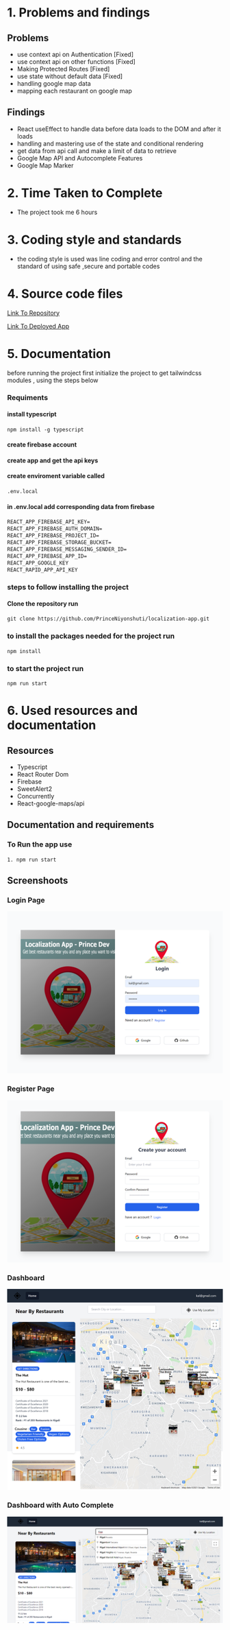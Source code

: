 <!-- @format -->

# 1. Problems and findings

## Problems

- use context api on Authentication [Fixed]
- use context api on other functions [Fixed]
- Making Protected Routes [Fixed]
- use state without default data [Fixed]
- handling google map data
- mapping each restaurant on google map

## Findings

- React useEffect to handle data before data loads to the DOM and after it loads
- handling and mastering use of the state and conditional rendering
- get data from api call and make a limit of data to retrieve
- Google Map API and Autocomplete Features
- Google Map Marker

# 2. Time Taken to Complete

- The project took me 6 hours

# 3. Coding style and standards

- the coding style is used was line coding and error control and
  the standard of using safe ,secure and portable codes

# 4. Source code files

[Link To Repository](https://github.com/PrinceNiyonshuti/localization-app.git)

[Link To Deployed App]()

# 5. Documentation

before running the project first initialize the project to get tailwindcss modules , using the steps below

### Requiments

#### install typescript

    npm install -g typescript

#### create firebase account

#### create app and get the api keys

#### create enviroment variable called

    .env.local

#### in .env.local add corresponding data from firebase

    REACT_APP_FIREBASE_API_KEY=
    REACT_APP_FIREBASE_AUTH_DOMAIN=
    REACT_APP_FIREBASE_PROJECT_ID=
    REACT_APP_FIREBASE_STORAGE_BUCKET=
    REACT_APP_FIREBASE_MESSAGING_SENDER_ID=
    REACT_APP_FIREBASE_APP_ID=
    REACT_APP_GOOGLE_KEY
    REACT_RAPID_APP_API_KEY

### steps to follow installing the project

#### Clone the repository run

    git clone https://github.com/PrinceNiyonshuti/localization-app.git

### to install the packages needed for the project run

    npm install

### to start the project run

    npm run start

# 6. Used resources and documentation

## Resources

- Typescript
- React Router Dom
- Firebase
- SweetAlert2
- Concurrently
- React-google-maps/api

## Documentation and requirements

### To Run the app use

    1. npm run start

## Screenshoots

### Login Page

![Login](https://github.com/PrinceNiyonshuti/localization-app/blob/master/screenshoots/Login-Resto.png)

### Register Page

![Register](https://github.com/PrinceNiyonshuti/localization-app/blob/master/screenshoots/Register-Resto.png)

### Dashboard

![Dashboard](https://github.com/PrinceNiyonshuti/localization-app/blob/master/screenshoots/Dash_02.png)

### Dashboard with Auto Complete

![Dashboard Search](https://github.com/PrinceNiyonshuti/localization-app/blob/master/screenshoots/Dashboard.png)
